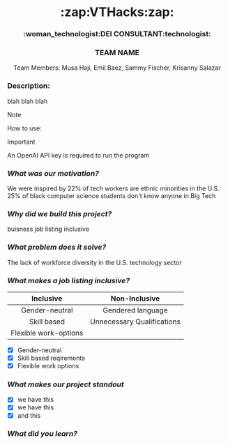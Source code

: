 <h1 style align = "center";">
  :zap:VTHacks:zap:
</h1>

<h3 style align = "center";"> 
  :woman_technologist:DEI CONSULTANT:technologist:
</h3>
<h3 style align = "center";"> 
  TEAM NAME
</h3>

<p align = "center" >
  Team Members: Musa Haji, Emil Baez, Sammy Fischer, Krisanny Salazar
</p>

### Description:
blah blah blah


> [!NOTE]
> How to use: 

>[!IMPORTANT]
> An OpenAI API key is required to run the program

### _What was our motivation?_ 
We were inspired by 
22% of tech workers are ethnic minorities in the U.S. 
25% of black computer science students don't know anyone in Big Tech

### _Why did we build this project?_
buisness job listing inclusive

### _What problem does it solve?_
The lack of workforce diversity in the U.S. technology sector

### _What makes a job listing inclusive?_  
| Inclusive | Non-Inclusive |
|:----------:|:--------------:|
|Gender-neutral|Gendered language|
|Skill based|Unnecessary Qualifications|
|Flexible work-options|

- [x] Gender-neutral                 
- [x] Skill based reqirements
- [x] Flexible work options

### _What makes our project standout_
- [x] we have this
- [x] we have this
- [x] and this

### _What did you learn?_
